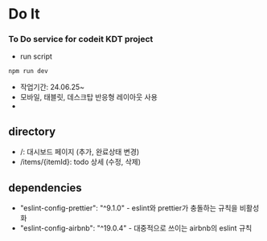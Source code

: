 # Do It

### To Do service for codeit KDT project

- run script

```
npm run dev
```

- 작업기간: 24.06.25~
- 모바일, 태블릿, 데스크탑 반응형 레이아웃 사용
-

## directory

- /: 대시보드 페이지 (추가, 완료상태 변경)
- /items/{itemId}: todo 상세 (수정, 삭제)

## dependencies

- "eslint-config-prettier": "^9.1.0" - eslint와 prettier가 충돌하는 규칙을 비활성화
- "eslint-config-airbnb": "^19.0.4" - 대중적으로 쓰이는 airbnb의 eslint 규칙
